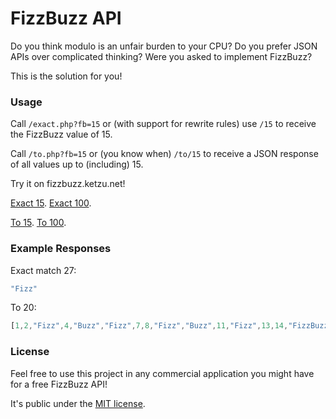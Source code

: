 # FizzBuzz API

Do you think modulo is an unfair burden to your CPU?
Do you prefer JSON APIs over complicated thinking?
Were you asked to implement FizzBuzz?

This is the solution for you!

### Usage

Call `/exact.php?fb=15` or (with support for rewrite rules) use `/15` to receive the FizzBuzz value of 15.

Call `/to.php?fb=15` or (you know when) `/to/15` to receive a JSON response of all values up to (including) 15.

Try it on fizzbuzz.ketzu.net!

[Exact 15](http://fizzbuzz.ketzu.net/15). [Exact 100](http://fizzbuzz.ketzu.net/100).

[To 15](http://fizzbuzz.ketzu.net/to/15). [To 100](http://fizzbuzz.ketzu.net/to/100).

### Example Responses

Exact match 27:

```javascript
"Fizz"
```

To 20:

```javascript
[1,2,"Fizz",4,"Buzz","Fizz",7,8,"Fizz","Buzz",11,"Fizz",13,14,"FizzBuzz",16,17,"Fizz",19,"Buzz"]
```

### License

Feel free to use this project in any commercial application you might have for a free FizzBuzz API!

It's public under the [MIT license](LICENSE).
